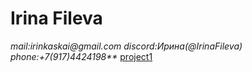 # Irina Fileva
_mail:irinkaskai@gmail.com_
_discord:Ирина(@IrinaFileva)_
_phone:+7(917)4424198**_
[project1](https://rolling-scopes-school.github.io/irinafileva-JSFEPRESCHOOL2023Q2/library/)